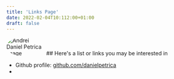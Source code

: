 ```yaml
---
title: 'Links Page'
date: 2022-02-04T10:112:00+01:00
draft: false
---
```


<img src="https://danielpetrica.com/photo.jpg" alt="Andrei Daniel Petrica image" decoding="async" style="max-width: 100px; margin: 0 auto; border-radius: 50%;">
## Here's a list or links you may be interested in 

- Github profile: [github.com/danielpetrica](https://github.com/danielpetrica)
- 
